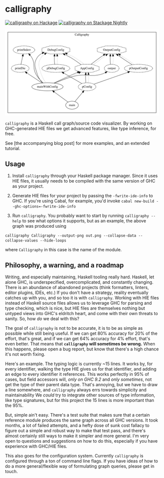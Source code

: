 # calligraphy
[![calligraphy on Hackage](https://img.shields.io/hackage/v/calligraphy)](http://hackage.haskell.org/package/calligraphy)
[![calligraphy on Stackage Nightly](https://stackage.org/package/calligraphy/badge/nightly)](https://stackage.org/nightly/package/calligraphy)

![Calligraphy](./calligraphy.svg)

`calligraphy` is a Haskell call graph/source code visualizer.
By working on GHC-generated HIE files we get advanced features, like type inference, for free.

See [the accompanying blog post] for more examples, and an extended tutorial.

## Usage

1. Install `calligraphy` through your Haskell package manager.
Since it uses HIE files, it usually needs to be compiled with the same version of GHC as your project.

2. Generate HIE files for your project by passing the `-fwrite-ide-info` to GHC.
If you're using Cabal, for example, you'd invoke `cabal new-build --ghc-options=-fwrite-ide-info`

3. Run `calligraphy`.
You probably want to start by running `calligraphy --help` to see what options it supports, but as an example, the above graph was produced using
```
calligraphy Calligraphy --output-png out.png --collapse-data --collapse-values --hide-loops
```
where `Calligraphy` in this case is the name of the module.


## Philosophy, a warning, and a roadmap

Writing, and especially maintaining, Haskell tooling really hard.
Haskell, let alone GHC, is underspecified, overcomplicated, and constantly changing.
There is an abundance of abandoned projects (think formatters, linters, editor plugins, IDEs, etc.) 
If you don't have a strategy, reality eventually catches up with you, and so too it is with `calligraphy`.
Working with HIE files instead of Haskell source files allows us to leverage GHC for parsing and type checking, which is nice, but HIE files are themselves nothing but untyped views into GHC's eldritch heart, and come with their own threats to sanity.
So, how _do_ we deal with this?

The goal of `calligraphy` is not to be accurate, it is to be as simple as possible while still being useful.
If we can get 80% accuracy for 20% of the effort, that's great, and if we can get 64% accuracy for 4% effort, that's even better.
That means that **`calligraphy` will sometimes be wrong.**
When this happens, please open a bug report, but know that there's a high chance it's not worth fixing.

Here's an example.
The typing logic is currently ~15 lines.
It works by, for every identifier, walking the type HIE gives us for that identifier, and adding an edge to every identifier it references.
This works perfectly in 95% of cases, but field accessors will, _only on GHC 9.2_ and _only sometimes_, not get the type of their parent data type.
That's annoying, but we have to draw a line somewhere, and `calligraphy` always errs towards simplicity and maintainability
We _could_ try to integrate other sources of type information, like type signatures, but for this project the 15 lines is more important than the 95%.

But, simple ain't easy.
There's a test suite that makes sure that a certain reference module produces the same graph across all GHC versions.
It took months, a lot of failed attempts, and a hefty dose of sunk cost fallacy to figure out a simple and robust way to make that test pass, and there's almost certainly still ways to make it simpler and more general.
I'm very open to questions and suggestions on how to do this, especially if you have experience with GHC/HIE files.

This also goes for the configuration system.
Currently `calligraphy` is configured through a ton of command line flags.
If you have ideas of how to do a more general/flexible way of formulating graph queries, please get in touch.
